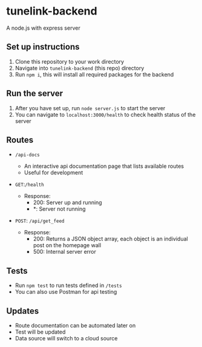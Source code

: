 # tunelink-backend
A node.js with express server
## Set up instructions

1. Clone this repository to your work directory
2. Navigate into `tunelink-backend` (this repo) directory
3. Run `npm i`, this will install all required packages for the backend

## Run the server

1. After you have set up, run `node server.js` to start the server
2. You can navigate to `localhost:3000/health` to check health status of the server

## Routes
- `/api-docs`
    - An interactive api documentation page that lists available routes
    - Useful for development

- `GET`:`/health`
    - Response:
        - 200: Server up and running
        - *: Server not running
- `POST`: `/api/get_feed`
    - Response:
        - 200: Returns a JSON object array, each object is an individual post on the homepage wall
        - 500: Internal server error

## Tests

- Run `npm test` to run tests defined in `/tests`
- You can also use Postman for api testing

## Updates
- Route documentation can be automated later on
- Test will be updated
- Data source will switch to a cloud source
